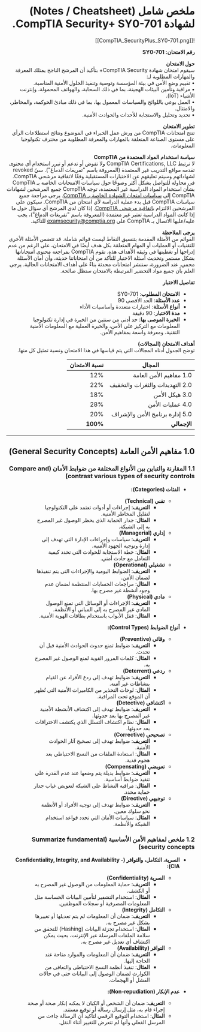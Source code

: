 <div dir="rtl">

# ملخص شامل (Notes / Cheatsheet) لشهادة CompTIA Security+ SY0-701.

![[CompTIA_SecurityPlus_SY0-701.png]]

**رقم الامتحان: SY0-701**

**حول الامتحان**  
سيقوم امتحان شهادة CompTIA Security+ بتأكيد أن المرشح الناجح يمتلك المعرفة والمهارات المطلوبة لـ:  
• تقييم وضع الأمن في بيئة المؤسسة وتوصية وتنفيذ الحلول الأمنية المناسبة.  
• مراقبة وتأمين البيئات الهجينة، بما في ذلك السحابة، والهواتف المحمولة، وإنترنت الأشياء (IoT).  
• العمل بوعي باللوائح والسياسات المعمول بها، بما في ذلك مبادئ الحوكمة، والمخاطر، والامتثال.  
• تحديد وتحليل والاستجابة للأحداث والحوادث الأمنية.  

**تطوير الامتحان**  
تنتج امتحانات CompTIA من ورش عمل الخبراء في الموضوع ونتائج استطلاعات الرأي على مستوى الصناعة المتعلقة بالمهارات والمعرفة المطلوبة من محترف تكنولوجيا المعلومات.  

**سياسة استخدام المواد المعتمدة من CompTIA**  
لا ترتبط CompTIA Certifications, LLC ولا تفوض أو تدعم أو تبرر استخدام أي محتوى تقدمه مواقع التدريب غير المعتمدة (المعروفة باسم "تفريغات الدماغ"). سيُ revoked لشهاداتهم وسيتم تعليقهم عن الاختبارات المستقبلية وفقًا لاتفاقية مرشحي CompTIA. في محاولة للتواصل بشكل أكثر وضوحًا حول سياسات الامتحانات الخاصة بـ CompTIA بشأن استخدام المواد الدراسية غير المعتمدة، توجه CompTIA جميع المرشحين لشهادات CompTIA إلى [سياسات امتحان الشهادة الخاصة بـ CompTIA](https://www.comptia.org/testing/testing-policies-procedures/test-policies). يرجى مراجعة جميع سياسات CompTIA قبل بدء عملية الدراسة لأي امتحان من CompTIA. سيكون على المرشحين الالتزام [باتفاقية مرشحي CompTIA](https://www.comptia.org/testing/testing-policies-procedures/test-policies/comptia-candidate-agreement). إذا كان لدى المرشح أي سؤال حول ما إذا كانت المواد الدراسية تعتبر غير معتمدة (المعروفة باسم "تفريغات الدماغ")، يجب عليه/عليها الاتصال بـ CompTIA على examsecurity@comptia.org للتأكيد.  

**يرجى الملاحظة**  
القوائم من الأمثلة المقدمة بتنسيق النقاط ليست قوائم شاملة. قد تتضمن الأمثلة الأخرى للتقنيات أو العمليات أو المهام المتعلقة بكل هدف أيضًا في الامتحان، على الرغم من عدم إدراجها أو تغطيتها في وثيقة الأهداف هذه. تقوم CompTIA بمراجعة محتوى امتحاناتها بشكل مستمر وتحديث أسئلة الاختبار للتأكد من أن امتحاناتنا حديثة، وأن أمان الأسئلة محمي. عند الضرورة، سننشر امتحانات محدثة بناءً على أهداف الامتحانات الحالية. يرجى العلم بأن جميع مواد التحضير المرتبطة بالامتحان ستظل صالحة.

**تفاصيل الاختبار**  
- **الامتحان المطلوب**: SY0-701  
- **عدد الأسئلة**: الحد الأقصى 90  
- **أنواع الأسئلة**: اختيارات متعددة وأساسيات الأداء  
- **مدة الاختبار**: 90 دقيقة  
- **الخبرة الموصى بها**: حد أدنى من سنتين من الخبرة في إدارة تكنولوجيا المعلومات مع التركيز على الأمن، والخبرة العملية مع المعلومات الأمنية التقنية، ومعرفة واسعة بمفاهيم الأمن.  

**أهداف الامتحان (المجالات)**  
توضح الجدول أدناه المجالات التي يتم قياسها في هذا الامتحان ونسبة تمثيل كل منها.

| **المجال**                      | **نسبة الامتحان** |
| ------------------------------- | ----------------- |
| 1.0 مفاهيم الأمن العامة         | 12%               |
| 2.0 التهديدات والثغرات والتخفيف | 22%               |
| 3.0 هيكل الأمن                  | 18%               |
| 4.0 عمليات الأمن                | 28%               |
| 5.0 إدارة برنامج الأمن والإشراف | 20%               |
| **الإجمالي**                    | **100%**          |

---
## 1.0 مفاهيم الأمن العامة (General Security Concepts)

### 1.1 المقارنة والتباين بين الأنواع المختلفة من ضوابط الأمان (Compare and contrast various types of security controls)

- **الفئات (Categories):**  
	- **تقني (Technical)**  
		- **التعريف**: إجراءات أو أدوات تعتمد على التكنولوجيا لتقليل المخاطر الأمنية.  
		- **المثال**: جدار الحماية الذي يحظر الوصول غير المصرح به إلى الشبكة.  
	- **إداري (Managerial)**  
		- **التعريف**: سياسات وإجراءات الإدارة التي تهدف إلى إدارة وتوجيه الجهود الأمنية.  
		- **المثال**: خطة الاستجابة للحوادث التي تحدد كيفية التعامل مع حادث أمني.  
	- **تشغيلي (Operational)**  
		- **التعريف**: الضوابط اليومية والإجراءات التي يتم تنفيذها لضمان الأمن.  
		- **المثال**: مراجعات الحسابات المنتظمة لضمان عدم وجود أنشطة غير مصرح بها.  
	- **مادي (Physical)**  
		- **التعريف**: الإجراءات أو الوسائل التي تمنع الوصول المادي غير المصرح به إلى المباني أو الأنظمة.  
		- **المثال**: قفل الأبواب باستخدام بطاقات الهوية الأمنية.  

- **أنواع الضوابط (Control Types):**  
	- **وقائي (Preventive)**  
		- **التعريف**: ضوابط تمنع حدوث الحوادث الأمنية قبل أن تحدث.  
		- **المثال**: كلمات المرور القوية لمنع الوصول غير المصرح به.  
	- **ردعي (Deterrent)**  
		- **التعريف**: ضوابط تهدف إلى ردع الأفراد عن القيام بنشاطات غير آمنة.  
		- **المثال**: لوحات التحذير من الكاميرات الأمنية التي تُظهر أن الموقع تحت المراقبة.  
	- **اكتشافي (Detective)**  
		- **التعريف**: ضوابط تهدف إلى اكتشاف الأنشطة الأمنية غير المصرح بها بعد حدوثها.  
		- **المثال**: نظام اكتشاف التسلل الذي يكتشف الاختراقات بعد حدوثها.  
	- **تصحيحي (Corrective)**  
		- **التعريف**: ضوابط تهدف إلى تصحيح آثار الحوادث الأمنية.  
		- **المثال**: استعادة الملفات من النسخ الاحتياطي بعد هجوم فدية.  
	- **تعويضي (Compensating)**  
		- **التعريف**: ضوابط بديلة يتم وضعها عند عدم القدرة على تنفيذ ضوابط أساسية.  
		- **المثال**: مراقبة النشاط على الشبكة لتعويض غياب جدار حماية محدد.  
	- **توجيهي (Directive)**  
		- **التعريف**: ضوابط تهدف إلى توجيه الأفراد أو الأنظمة نحو سلوك معين.  
		- **المثال**: سياسات الأمان التي تحدد قواعد استخدام الشبكة والأنظمة.  

### 1.2 ملخص لمفاهيم الأمن الأساسية (Summarize fundamental security concepts)

- **السرية، التكامل، والتوافر (Confidentiality, Integrity, and Availability - CIA):**  
	- **السرية (Confidentiality)**  
		- **التعريف**: حماية المعلومات من الوصول غير المصرح به أو الكشف.  
		- **المثال**: استخدام التشفير لتأمين البيانات الحساسة مثل المعلومات المصرفية أو سجلات الموظفين.  
	- **التكامل (Integrity)**  
		- **التعريف**: ضمان أن المعلومات لم يتم تعديلها أو تغييرها بشكل غير مصرح به.  
		- **المثال**: استخدام تجزئة البيانات (Hashing) للتحقق من سلامة الملفات المرسلة عبر الإنترنت، بحيث يمكن اكتشاف أي تعديل غير مصرح به.  
	- **التوافر (Availability)**  
		- **التعريف**: ضمان أن المعلومات والموارد متاحة عند الحاجة إليها.  
		- **المثال**: تنفيذ أنظمة النسخ الاحتياطي والتعافي من الكوارث لضمان الوصول إلى البيانات حتى في حالات الفشل أو الهجمات.  

- **عدم الإنكار (Non-repudiation):**  
	- **التعريف**: ضمان أن الشخص أو الكيان لا يمكنه إنكار صحة أو صحة إجراء قام به، مثل إرسال رسالة أو توقيع مستند.  
	- **المثال**: استخدام التوقيع الرقمي لتأكيد أن الرسالة جاءت من المرسل الفعلي وأنها لم تتعرض للتغيير أثناء النقل.  


</div>
